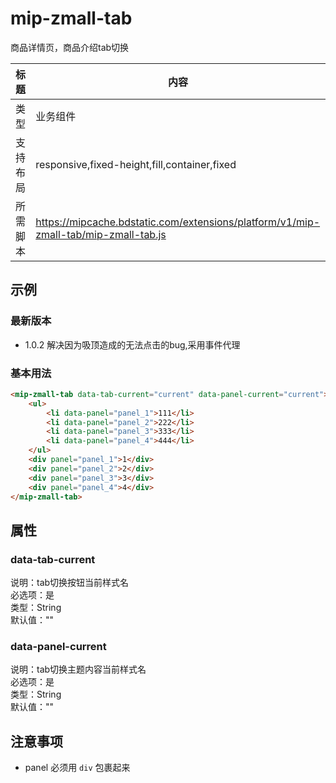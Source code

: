 # mip-zmall-tab

商品详情页，商品介绍tab切换

标题|内容
----|----
类型|业务组件
支持布局|responsive,fixed-height,fill,container,fixed
所需脚本|https://mipcache.bdstatic.com/extensions/platform/v1/mip-zmall-tab/mip-zmall-tab.js

## 示例

### 最新版本

- 1.0.2 解决因为吸顶造成的无法点击的bug,采用事件代理

### 基本用法
```html
<mip-zmall-tab data-tab-current="current" data-panel-current="current">
	<ul>
	    <li data-panel="panel_1">111</li>
	    <li data-panel="panel_2">222</li>
	    <li data-panel="panel_3">333</li>
	    <li data-panel="panel_4">444</li>
	</ul>
	<div panel="panel_1">1</div>
	<div panel="panel_2">2</div>
	<div panel="panel_3">3</div>
	<div panel="panel_4">4</div>
</mip-zmall-tab>
```

## 属性

### data-tab-current

说明：tab切换按钮当前样式名    
必选项：是     
类型：String      
默认值：""           

### data-panel-current

说明：tab切换主题内容当前样式名                   
必选项：是               
类型：String              
默认值：""          

## 注意事项

- panel 必须用 `div` 包裹起来
